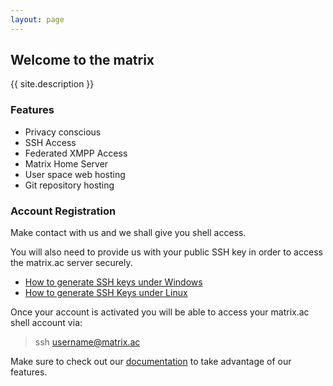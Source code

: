 ```yaml
---
layout: page
---
```

## Welcome to the matrix

{{ site.description }}

### Features
- Privacy conscious
- SSH Access
- Federated XMPP Access
- Matrix Home Server
- User space web hosting
- Git repository hosting

### Account Registration

Make contact with us and we shall give you shell access.  

You will also need to provide us with your public SSH key in order to access the matrix.ac server securely.

- [How to generate SSH keys under Windows](https://docs.joyent.com/public-cloud/getting-started/ssh-keys/generating-an-ssh-key-manually/manually-generating-your-ssh-key-in-windows)
- [How to generate SSH Keys under Linux](/docs/ssh-linux)

Once your account is activated you will be able to access your matrix.ac shell account via:

> ssh username@matrix.ac

Make sure to check out our [documentation](docs) to take advantage of our features.